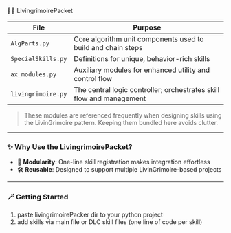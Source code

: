 🧙‍♂️ LivingrimoirePacket

| File               | Purpose                                                              |
|--------------------|----------------------------------------------------------------------|
| `AlgParts.py`      | Core algorithm unit components used to build and chain steps         |
| `SpecialSkills.py` | Definitions for unique, behavior-rich skills                         |
| `ax_modules.py`    | Auxiliary modules for enhanced utility and control flow              |
| `livingrimoire.py` | The central logic controller; orchestrates skill flow and management |

> These modules are referenced frequently when designing skills using the LivinGrimoire pattern. 
> Keeping them bundled here avoids clutter.

---

### ✨ Why Use the LivingrimoirePacket?
- 🧩 **Modularity**: One-line skill registration makes integration effortless
- 🛠️ **Reusable**: Designed to support multiple LivinGrimoire-based projects

---

### 🪄 Getting Started
1. paste livingrimoirePacker dir to your python project
2. add skills via main file or DLC skill files (one line of code per skill)